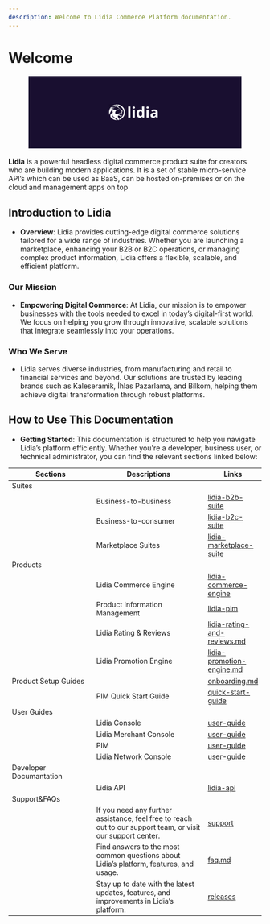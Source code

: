 ```yaml
---
description: Welcome to Lidia Commerce Platform documentation.
---
```


# Welcome

<figure><img src=".gitbook/assets/lidia.png" alt=""><figcaption></figcaption></figure>

**Lidia** is a powerful headless digital commerce product suite for creators who are building modern applications. It is a set of stable micro-service API’s which can be used as BaaS, can be hosted on-premises or on the cloud and management apps on top

## **Introduction to Lidia**

* **Overview**: Lidia provides cutting-edge digital commerce solutions tailored for a wide range of industries. Whether you are launching a marketplace, enhancing your B2B or B2C operations, or managing complex product information, Lidia offers a flexible, scalable, and efficient platform.

### **Our Mission**

* **Empowering Digital Commerce**: At Lidia, our mission is to empower businesses with the tools needed to excel in today’s digital-first world. We focus on helping you grow through innovative, scalable solutions that integrate seamlessly into your operations.

### **Who We Serve**

* Lidia serves diverse industries, from manufacturing and retail to financial services and beyond. Our solutions are trusted by leading brands such as Kaleseramik, İhlas Pazarlama, and Bilkom, helping them achieve digital transformation through robust platforms.

## **How to Use This Documentation**

* **Getting Started**: This documentation is structured to help you navigate Lidia’s platform efficiently. Whether you're a developer, business user, or technical administrator, you can find the relevant sections linked below:



<table><thead><tr><th width="243">Sections</th><th width="398">Descriptions</th><th data-type="content-ref">Links</th></tr></thead><tbody><tr><td>Suites</td><td></td><td></td></tr><tr><td></td><td>Business-to-business</td><td><a href="suites/lidia-b2b-suite/">lidia-b2b-suite</a></td></tr><tr><td></td><td>Business-to-consumer</td><td><a href="suites/lidia-b2c-suite/">lidia-b2c-suite</a></td></tr><tr><td></td><td>Marketplace Suites</td><td><a href="suites/lidia-marketplace-suite/">lidia-marketplace-suite</a></td></tr><tr><td>Products</td><td></td><td></td></tr><tr><td></td><td>Lidia Commerce Engine</td><td><a href="products/lidia-commerce-engine/">lidia-commerce-engine</a></td></tr><tr><td></td><td>Product Information Management</td><td><a href="products/lidia-pim/">lidia-pim</a></td></tr><tr><td></td><td>Lidia Rating &#x26; Reviews</td><td><a href="products/lidia-rating-and-reviews.md">lidia-rating-and-reviews.md</a></td></tr><tr><td></td><td>Lidia Promotion Engine</td><td><a href="products/lidia-promotion-engine.md">lidia-promotion-engine.md</a></td></tr><tr><td>Product Setup Guides</td><td></td><td><a href="onboarding.md">onboarding.md</a></td></tr><tr><td></td><td>PIM Quick Start Guide</td><td><a href="products/lidia-pim/quick-start-guide/">quick-start-guide</a></td></tr><tr><td>User Guides</td><td></td><td></td></tr><tr><td></td><td>Lidia Console</td><td><a href="components/lidia-console/user-guide/">user-guide</a></td></tr><tr><td></td><td>Lidia Merchant Console</td><td><a href="components/lidia-merchant-console/user-guide/">user-guide</a></td></tr><tr><td></td><td>PIM</td><td><a href="products/lidia-pim/user-guide/">user-guide</a></td></tr><tr><td></td><td>Lidia Network Console</td><td><a href="components/lidia-network-console/user-guide/">user-guide</a></td></tr><tr><td>Developer Documantation</td><td></td><td></td></tr><tr><td></td><td>Lidia API</td><td><a href="components/lidia-api/">lidia-api</a></td></tr><tr><td>Support&#x26;FAQs</td><td></td><td></td></tr><tr><td></td><td>If you need any further assistance, feel free to reach out to our support team, or visit our support center.</td><td><a href="support/">support</a></td></tr><tr><td></td><td>Find answers to the most common questions about Lidia’s platform, features, and usage.</td><td><a href="support/faq.md">faq.md</a></td></tr><tr><td></td><td>Stay up to date with the latest updates, features, and improvements in Lidia’s platform.</td><td><a href="support/releases/">releases</a></td></tr></tbody></table>



